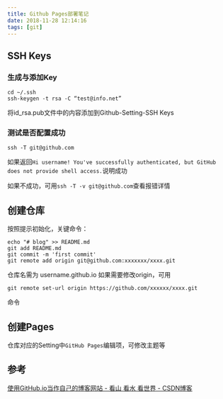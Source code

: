 ```yaml
---
title: Github Pages部署笔记
date: 2018-11-28 12:14:16
tags: [git]
---
```


## SSH Keys
### 生成与添加Key
```
cd ~/.ssh
ssh-keygen -t rsa -C “test@info.net”
```

将id_rsa.pub文件中的内容添加到Github-Setting-SSH Keys

### 测试是否配置成功
```
ssh -T git@github.com
```

如果返回`Hi username! You've successfully authenticated, but GitHub does not provide shell access.`说明成功

如果不成功，可用`ssh -T -v git@github.com`查看报错详情

## 创建仓库
按照提示初始化，关键命令：
```
echo "# blog" >> README.md 
git add README.md 
git commit -m 'first commit' 
git remote add origin git@github.com:xxxxxxx/xxxx.git
```

仓库名需为 username.github.io
如果需要修改origin，可用
```
git remote set-url origin https://github.com/xxxxxx/xxxx.git 
```
命令

## 创建Pages
仓库对应的Setting中`GitHub Pages`编辑项，可修改主题等


## 参考
[使用GitHub.io当作自己的博客网站 - 看山 看水 看世界 - CSDN博客](https://blog.csdn.net/tyyytcj/article/details/80880018)